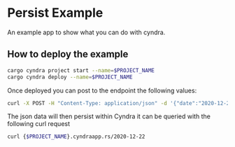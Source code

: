 # Persist Example

An example app to show what you can do with cyndra.

## How to deploy the example

```bash
cargo cyndra project start --name=$PROJECT_NAME
cargo cyndra deploy --name=$PROJECT_NAME
```

Once deployed you can post to the endpoint the following values:
```bash
curl -X POST -H "Content-Type: application/json" -d '{"date":"2020-12-22", "temp_high":5, "temp_low":5, "precipitation": 5}' {$PROJECT_NAME}.cyndraapp.rs
```

The json data will then persist within Cyndra it can be queried with the following curl request

```bash
curl {$PROJECT_NAME}.cyndraapp.rs/2020-12-22
```
